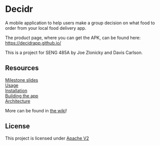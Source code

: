 # Decidr
A mobile application to help users make a group decision on what food to order from your local food delivery app.

The product page, where you can get the APK, can be found here: https://decidrapp.github.io/  

This is a project for SENG 485A by Joe Zlonicky and Davis Carlson.

## Resources
[Milestone slides](https://github.com/DecidrApp/decidr/wiki/Milestone-Presentations)  
[Usage](https://github.com/DecidrApp/decidr/wiki/Usage)  
[Installation](https://github.com/DecidrApp/decidr/wiki/Installation)  
[Building the app](https://github.com/DecidrApp/decidr/wiki/Building)  
[Architecture](https://github.com/DecidrApp/decidr/wiki/Architecture)  

More can be found in [the wiki](https://github.com/DecidrApp/decidr/wiki)!

## License
This project is licensed under [Apache V2](https://github.com/DecidrApp/decidr/blob/master/LICENSE.txt)
